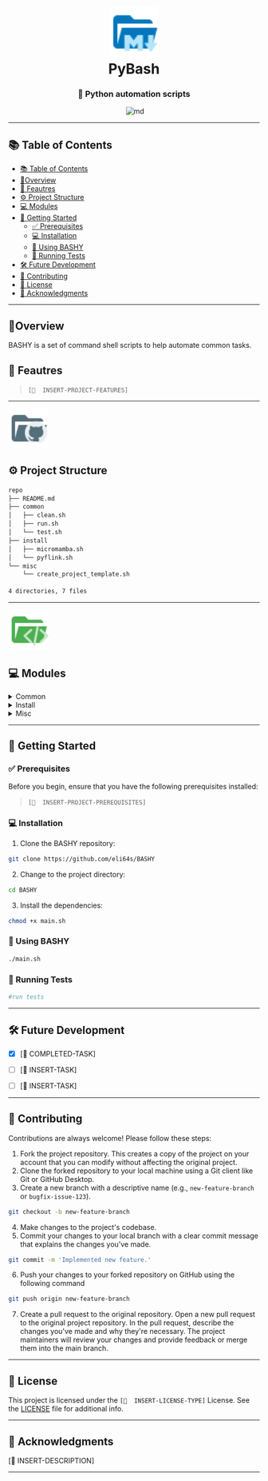 
<div align="center">
<h1 align="center">
<img src="https://raw.githubusercontent.com/PKief/vscode-material-icon-theme/ec559a9f6bfd399b82bb44393651661b08aaf7ba/icons/folder-markdown-open.svg" width="100" />
<br>
PyBash
</h1>
<h3 align="center">📍 Python automation scripts</h3>
<p align="center">
<img src="https://img.shields.io/badge/Markdown-000000.svg?style=for-the-badge&logo=Markdown&logoColor=white" alt="" />
<img src="https://img.shields.io/badge/GNU%20Bash-4EAA25.svg?style=for-the-badge&logo=GNU-Bash&logoColor=white" alt="md" />
</p>

</div>

---
## 📚 Table of Contents
- [📚 Table of Contents](#-table-of-contents)
- [📍Overview](#overview)
- [🔮 Feautres](#-feautres)
- [⚙️ Project Structure](#️-project-structure)
- [💻 Modules](#-modules)
- [🚀 Getting Started](#-getting-started)
  - [✅ Prerequisites](#-prerequisites)
  - [💻 Installation](#-installation)
  - [🤖 Using BASHY](#-using-bashy)
  - [🧪 Running Tests](#-running-tests)
- [🛠 Future Development](#-future-development)
- [🤝 Contributing](#-contributing)
- [🪪 License](#-license)
- [🙏 Acknowledgments](#-acknowledgments)

---

## 📍Overview

BASHY is a set of command shell scripts to help automate common tasks.

## 🔮 Feautres

> `[📌  INSERT-PROJECT-FEATURES]`

---

<img src="https://raw.githubusercontent.com/PKief/vscode-material-icon-theme/ec559a9f6bfd399b82bb44393651661b08aaf7ba/icons/folder-github-open.svg" width="80" />

## ⚙️ Project Structure

```bash
repo
├── README.md
├── common
│   ├── clean.sh
│   ├── run.sh
│   └── test.sh
├── install
│   ├── micromamba.sh
│   └── pyflink.sh
└── misc
    └── create_project_template.sh

4 directories, 7 files
```
---

<img src="https://raw.githubusercontent.com/PKief/vscode-material-icon-theme/ec559a9f6bfd399b82bb44393651661b08aaf7ba/icons/folder-src-open.svg" width="80" />

## 💻 Modules
<details closed><summary>Common</summary>

| File     | Summary                                                                                                                                                                                                                  | Module          |
|:---------|:-------------------------------------------------------------------------------------------------------------------------------------------------------------------------------------------------------------------------|:----------------|
| run.sh   | This code is a Bash script that activates a Conda environment and runs a Python script . It also sets environment variables if needed .                                                                                  | common/run.sh   |
| clean.sh | This code is a Bash script that cleans up files and directories related to Python , Jupyter notebooks , and pytest . It deletes Python cache files , build artifacts , Jupyter notebook checkpoints , and pytest cache . | common/clean.sh |
| test.sh  | This code is a Bash script that activates a conda environment , runs a coverage report , and then removes files and folders .                                                                                            | common/test.sh  |

</details>

<details closed><summary>Install</summary>

| File          | Summary                                                                                                                                                                                                                                      | Module                |
|:--------------|:---------------------------------------------------------------------------------------------------------------------------------------------------------------------------------------------------------------------------------------------|:----------------------|
| micromamba.sh | This code is a Bash script that downloads and installs the latest version of Micromamba , a Python package manager , for the current operating system ( Linux or macOS ) . It also configures Micromamba to use the conda - forge channel by | install/micromamba.sh |
| pyflink.sh    | This code checks for Java 11 and Python 3. 7 installations , downloads and extracts PyFlink , sets environment variables , and sets aliases for zsh . It then prints a message indicating that the PyFlink setup is complete .               | install/pyflink.sh    |

</details>

<details closed><summary>Misc</summary>

| File                       | Summary                                                                                                                                                                           | Module                          |
|:---------------------------|:----------------------------------------------------------------------------------------------------------------------------------------------------------------------------------|:--------------------------------|
| create_project_template.sh | This code creates a project directory structure , creates files for configuration , logging , and main script , and adds code for the main script , configuration , and logging . | misc/create_project_template.sh |

</details>
<hr />

## 🚀 Getting Started

### ✅ Prerequisites

Before you begin, ensure that you have the following prerequisites installed:
> `[📌  INSERT-PROJECT-PREREQUISITES]`

### 💻 Installation

1. Clone the BASHY repository:
```sh
git clone https://github.com/eli64s/BASHY
```

2. Change to the project directory:
```sh
cd BASHY
```

3. Install the dependencies:
```sh
chmod +x main.sh
```

### 🤖 Using BASHY

```sh
./main.sh
```

### 🧪 Running Tests
```sh
#run tests
```

<hr />

## 🛠 Future Development
- [X] [📌  COMPLETED-TASK]
- [ ] [📌  INSERT-TASK]
- [ ] [📌  INSERT-TASK]


---

## 🤝 Contributing
Contributions are always welcome! Please follow these steps:
1. Fork the project repository. This creates a copy of the project on your account that you can modify without affecting the original project.
2. Clone the forked repository to your local machine using a Git client like Git or GitHub Desktop.
3. Create a new branch with a descriptive name (e.g., `new-feature-branch` or `bugfix-issue-123`).
```sh
git checkout -b new-feature-branch
```
4. Make changes to the project's codebase.
5. Commit your changes to your local branch with a clear commit message that explains the changes you've made.
```sh
git commit -m 'Implemented new feature.'
```
6. Push your changes to your forked repository on GitHub using the following command
```sh
git push origin new-feature-branch
```
7. Create a pull request to the original repository.
Open a new pull request to the original project repository. In the pull request, describe the changes you've made and why they're necessary.
The project maintainers will review your changes and provide feedback or merge them into the main branch.

---

## 🪪 License

This project is licensed under the `[📌  INSERT-LICENSE-TYPE]` License. See the [LICENSE](https://docs.github.com/en/communities/setting-up-your-project-for-healthy-contributions/adding-a-license-to-a-repository) file for additional info.

---

## 🙏 Acknowledgments

[📌  INSERT-DESCRIPTION]


---

